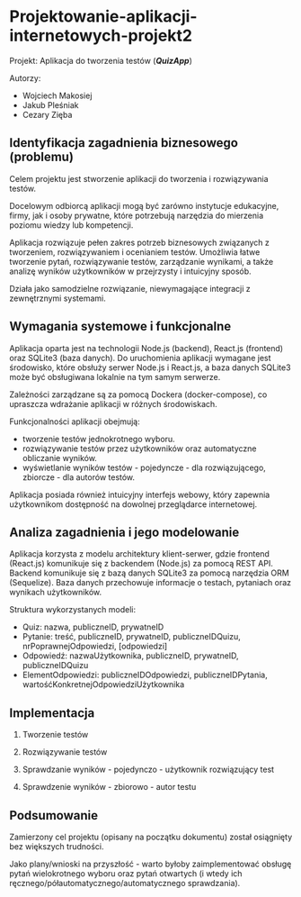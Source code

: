 # Projektowanie-aplikacji-internetowych-projekt2

Projekt: Aplikacja do tworzenia testów (_**QuizApp**_)

Autorzy:
- Wojciech Makosiej
- Jakub Pleśniak
- Cezary Zięba

## Identyfikacja zagadnienia biznesowego (problemu)

Celem projektu jest stworzenie aplikacji do tworzenia i rozwiązywania testów. 

Docelowym odbiorcą aplikacji mogą być zarówno instytucje edukacyjne, firmy, jak i osoby prywatne, które potrzebują narzędzia do mierzenia poziomu wiedzy lub kompetencji. 

Aplikacja rozwiązuje pełen zakres potrzeb biznesowych związanych z tworzeniem, rozwiązywaniem i ocenianiem testów. Umożliwia łatwe tworzenie pytań, rozwiązywanie testów, zarządzanie wynikami, a także analizę wyników użytkowników w przejrzysty i intuicyjny sposób. 

Działa jako samodzielne rozwiązanie, niewymagające integracji z zewnętrznymi systemami.


## Wymagania systemowe i funkcjonalne

Aplikacja oparta jest na technologii Node.js (backend), React.js (frontend) oraz SQLite3 (baza danych). Do uruchomienia aplikacji wymagane jest środowisko, które obsłuży serwer Node.js i React.js, a baza danych SQLite3 może być obsługiwana lokalnie na tym samym serwerze. 

Zależności zarządzane są za pomocą Dockera (docker-compose), co upraszcza wdrażanie aplikacji w różnych środowiskach.

Funkcjonalności aplikacji obejmują:
- tworzenie testów jednokrotnego wyboru.
- rozwiązywanie testów przez użytkowników oraz automatyczne obliczanie wyników.
- wyświetlanie wyników testów - pojedyncze - dla rozwiązującego, zbiorcze - dla autorów testów.

Aplikacja posiada również intuicyjny interfejs webowy, który zapewnia użytkownikom dostępność na dowolnej przeglądarce internetowej.


## Analiza zagadnienia i jego modelowanie

Aplikacja korzysta z modelu architektury klient-serwer, gdzie frontend (React.js) komunikuje się z backendem (Node.js) za pomocą REST API. Backend komunikuje się z bazą danych SQLite3 za pomocą narzędzia ORM (Sequelize). Baza danych przechowuje informacje o testach, pytaniach oraz wynikach użytkowników.

Struktura wykorzystanych modeli:
- Quiz: nazwa, publiczneID, prywatneID
- Pytanie: treść, publiczneID, prywatneID, publiczneIDQuizu, nrPoprawnejOdpowiedzi, [odpowiedzi]
- Odpowiedź: nazwaUżytkownika, publiczneID, prywatneID, publiczneIDQuizu
- ElementOdpowiedzi: publiczneIDOdpowiedzi, publiczneIDPytania, wartośćKonkretnejOdpowiedziUżytkownika


## Implementacja

1. Tworzenie testów

2. Rozwiązywanie testów

3. Sprawdzanie wyników - pojedynczo - użytkownik rozwiązujący test

4. Sprawdzenie wyników - zbiorowo - autor testu


## Podsumowanie

Zamierzony cel projektu (opisany na początku dokumentu) został osiągnięty bez większych trudności. 

Jako plany/wnioski na przyszłość - warto byłoby zaimplementować obsługę pytań wielokrotnego wyboru oraz pytań otwartych (i wtedy ich ręcznego/półautomatycznego/automatycznego sprawdzania).
